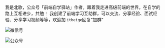 我是北歌，公众号「前端自学驿站」作者，跟着我走进高级前端的世界，在自学的路上互相进步，共勉！ 我创建了前端学习互助群，可以交流、分享经验、面试经验、分享学习视频等等，欢迎加 `itbeige`回复"加群"

![微信号](http://resource.beige.world/imgs/weixin.png)

![公众号](http://resource.beige.world/imgs/gongconghao.png)